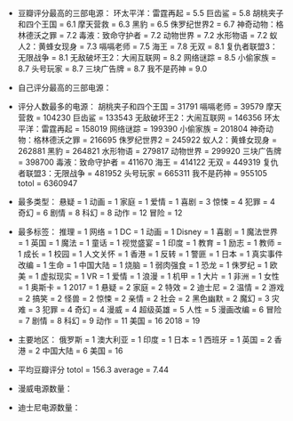 

- 豆瓣评分最高的三部电源：
        环太平洋：雷霆再起 = 5.5
        巨齿鲨 = 5.8
        胡桃夹子和四个王国 = 6.1
        摩天营救 = 6.3
        黑豹 = 6.5
        侏罗纪世界2 = 6.7
        神奇动物：格林德沃之罪 = 7.2
        毒液：致命守护者 = 7.2
        动物世界 = 7.2
        水形物语 = 7.2
        蚁人2：黄蜂女现身 = 7.3
        嗝嗝老师 = 7.5
        海王 = 7.8
        无双 = 8.1
        复仇者联盟3：无限战争 = 8.1
        无敌破坏王2：大闹互联网 = 8.2
        网络谜踪 = 8.5
        小偷家族 = 8.7
        头号玩家 = 8.7
        三块广告牌 = 8.7
        我不是药神 = 9.0
        
- 自己评分最高的三部电源：

- 评分人数最多的电源：
        胡桃夹子和四个王国 = 31791
        嗝嗝老师 = 39579
        摩天营救 = 104230
        巨齿鲨 = 133543
        无敌破坏王2：大闹互联网 = 146356
        环太平洋：雷霆再起 = 158019
        网络谜踪 = 199390
        小偷家族 = 201804
        神奇动物：格林德沃之罪 = 216695
        侏罗纪世界2 = 245922
        蚁人2：黄蜂女现身 = 262881
        黑豹 = 264821
        水形物语 = 279817
        动物世界 = 299920
        三块广告牌 = 398700
        毒液：致命守护者 = 411670
        海王 = 414122
        无双 = 449319
        复仇者联盟3：无限战争 = 481952
        头号玩家 = 665311
        我不是药神 = 955105
        totol = 6360947

- 最多类型：
        悬疑 = 1
        动画 = 1
        家庭 = 1
        爱情 = 1
        喜剧 = 3
        惊悚 = 4
        犯罪 = 4
        奇幻 = 6
        剧情 = 8
        科幻 = 8
        动作 = 12
        冒险 = 12
        
- 最多标签：
        推理 = 1
        网络 = 1
        DC = 1
        动画 = 1
        Disney = 1
        喜剧 = 1
        魔法世界 = 1
        英国 = 1
        魔法 = 1
        童话 = 1
        视觉盛宴 = 1
        印度 = 1
        教育 = 1
        励志 = 1
        教师 = 1
        成长 = 1
        校园 = 1
        人文关怀 = 1
        香港 = 1
        反转 = 1
        警匪 = 1
        日本 = 1
        真实事件改编 = 1
        生命 = 1
        中国大陆 = 1
        烧脑 = 1
        弱肉强食 = 1
        恐龙 = 1
        侏罗纪 = 1
        欧美 = 1
        虚拟现实 = 1
        VR = 1
        爱情 = 1
        浪漫 = 1
        机甲 = 1
        大片 = 1
        非洲 = 1
        女性 = 1
        奥斯卡 = 1
        2017 = 1
        悬疑 = 2
        家庭 = 2
        特效 = 2
        迪士尼 = 2
        温情 = 2
        游戏 = 2
        搞笑 = 2
        怪兽 = 2
        惊悚 = 2
        亲情 = 2
        社会 = 2
        黑色幽默 = 2
        魔幻 = 3
        灾难 = 3
        犯罪 = 4
        奇幻 = 4
        漫威 = 4
        超级英雄 = 5
        人性 = 5
        漫画改编 = 6
        冒险 = 7
        剧情 = 8
        科幻 = 9
        动作 = 11
        美国 = 16
        2018 = 19
        
- 主要地区：
        俄罗斯 = 1
        澳大利亚 = 1
        印度 = 1
        日本 = 1
        西班牙 = 1
        英国 = 2
        香港 = 2
        中国大陆 = 6
        美国 = 16
        
- 平均豆瓣评分
        totol = 156.3
        average = 7.44
        
- 漫威电源数量：
- 迪士尼电源数量：
